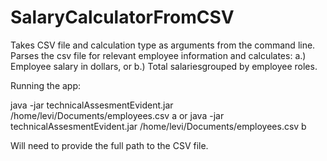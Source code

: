 # SalaryCalculatorFromCSV
Takes CSV file and calculation type as arguments from the command line. Parses the csv file for relevant employee information and calculates:
a.) Employee salary in dollars, or 
b.) Total salariesgrouped by employee roles.

Running the app: 

java -jar technicalAssesmentEvident.jar /home/levi/Documents/employees.csv a
or 
java -jar technicalAssesmentEvident.jar /home/levi/Documents/employees.csv b

Will need to provide the full path to the CSV file.


